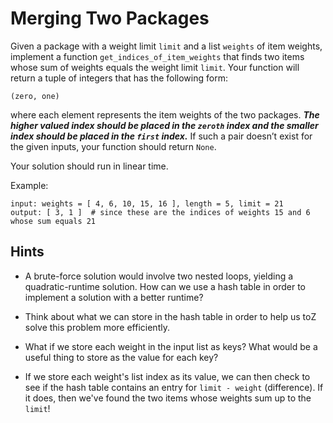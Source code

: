 # Merging Two Packages

Given a package with a weight limit `limit` and a list `weights` of item
weights, implement a function `get_indices_of_item_weights` that finds
two items whose sum of weights equals the weight limit `limit`. Your
function will return a tuple of integers that has the following form:

```
(zero, one)
```

where each element represents the item weights of the two packages.
_**The higher valued index should be placed in the `zeroth` index and
the smaller index should be placed in the `first` index.**_ If such a
pair doesn’t exist for the given inputs, your function should return
`None`.

Your solution should run in linear time.

Example:
```
input: weights = [ 4, 6, 10, 15, 16 ], length = 5, limit = 21
output: [ 3, 1 ]  # since these are the indices of weights 15 and 6 whose sum equals 21
```

## Hints
 
* A brute-force solution would involve two nested loops, yielding a
  quadratic-runtime solution. How can we use a hash table in order to
  implement a solution with a better runtime?

* Think about what we can store in the hash table in order to help us toZ
  solve this problem more efficiently. 

* What if we store each weight in the input list as keys? What would be
  a useful thing to store as the value for each key? 

* If we store each weight's list index as its value, we can then check
  to see if the hash table contains an entry for `limit - weight` (difference). If it
  does, then we've found the two items whose weights sum up to the
  `limit`!